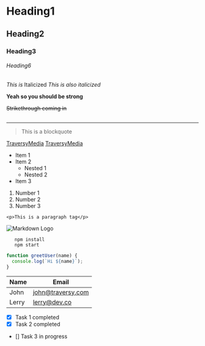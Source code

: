 <!-- Heading -->

# Heading1

## Heading2

### Heading3

###### Heading6

<!-- Italics -->

_This is_ Italicized
_This is also italicized_

<!-- Strong -->

**Yeah so you should be strong**

<!-- Strikethrough -->

~~Strikethrough coming in~~

## <!-- Horizontal Rule -->

---

<!-- Blockquote -->

> This is a blockquote

<!-- Links -->

[TraversyMedia](www.google.com)
[TraversyMedia](www.google.com "LinkedIn")

<!-- Lists -->
<!-- UL -->

- Item 1
- Item 2
  - Nested 1
  - Nested 2
- Item 3

<!-- OL -->

1. Number 1
1. Number 2
1. Number 3

<!-- Inline code block -->

`<p>This is a paragraph tag</p>`

<!-- Images -->

![Markdown Logo](https://markdown-here.com/img/icon256.png)

<!-- Github Markdown -->

```
   npm install
   npm start
```

```javascript
function greetUser(name) {
  console.log(`Hi ${name}`);
}
```

<!-- Tables -->

| Name  | Email             |
| ----- | ----------------- |
| John  | john@traversy.com |
| Lerry | lerry@dev.co      |

<!-- Task Lists -->

- [x] Task 1 completed
- [x] Task 2 completed
- [] Task 3 in progress
